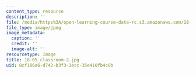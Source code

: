 ```yaml
---
content_type: resource
description: ''
file: /media/https%3A/open-learning-course-data-rc.s3.amazonaws.com/18-05-introduction-to-probability-and-statistics-spring-2014/8cf186a6d742b3f31ecc35e410fb4c8b_18-05_classroom-2.jpg
file_type: image/jpeg
image_metadata:
  caption: ''
  credit: ''
  image-alt: ''
resourcetype: Image
title: 18-05_classroom-2.jpg
uid: 8cf186a6-d742-b3f3-1ecc-35e410fb4c8b
---
```

